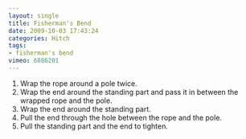 ```yaml
---
layout: single
title: Fisherman's Bend
date: 2009-10-03 17:43:24
categories: Hitch
tags:
- fisherman's bend
vimeo: 6886201
---
```


1. Wrap the rope around a pole twice.
1. Wrap the end around the standing part and pass it in between the wrapped rope and the pole.
1. Wrap the end around the stand­ing part.
1. Pull the end through the hole between the rope and the pole.
1. Pull the standing part and the end to tighten.

